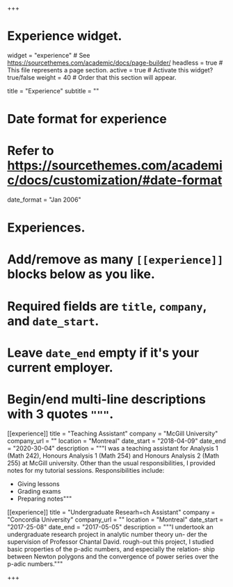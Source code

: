 +++
# Experience widget.
widget = "experience"  # See https://sourcethemes.com/academic/docs/page-builder/
headless = true  # This file represents a page section.
active = true  # Activate this widget? true/false
weight = 40  # Order that this section will appear.

title = "Experience"
subtitle = ""

# Date format for experience
#   Refer to https://sourcethemes.com/academic/docs/customization/#date-format
date_format = "Jan 2006"

# Experiences.
#   Add/remove as many `[[experience]]` blocks below as you like.
#   Required fields are `title`, `company`, and `date_start`.
#   Leave `date_end` empty if it's your current employer.
#   Begin/end multi-line descriptions with 3 quotes `"""`.
[[experience]]
  title = "Teaching Assistant"
  company = "McGill University"
  company_url = ""
  location = "Montreal"
  date_start = "2018-04-09"
  date_end = "2020-30-04"
  description =
   """I was a teaching assistant for Analysis 1 (Math 242), Honours Analysis 1 (Math 254) and Honours Analysis 2 (Math 255) at McGill university. Other than the usual responsibilities, I provided notes for my tutorial sessions.
  Responsibilities include:
  
  * Giving lessons
  * Grading exams
  * Preparing notes"""

[[experience]]
  title = "Undergraduate Researh=ch Assistant"
  company = "Concordia University"
  company_url = ""
  location = "Montreal"
  date_start = "2017-25-08"
  date_end = "2017-05-05"
  description = """I undertook an undergraduate research project in analytic number theory un- der the supervision of Professor Chantal David.  rough-out this project, I studied basic properties of the p-adic numbers, and especially the relation- ship between Newton polygons and the convergence of power series over the p-adic numbers."""

+++

